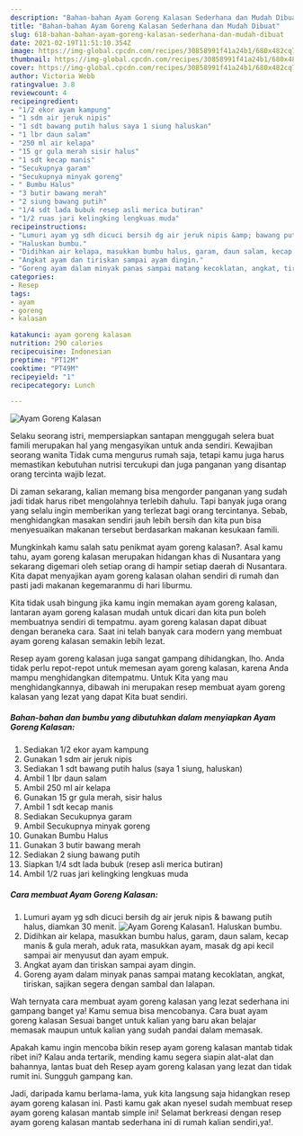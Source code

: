 ```yaml
---
description: "Bahan-bahan Ayam Goreng Kalasan Sederhana dan Mudah Dibuat"
title: "Bahan-bahan Ayam Goreng Kalasan Sederhana dan Mudah Dibuat"
slug: 618-bahan-bahan-ayam-goreng-kalasan-sederhana-dan-mudah-dibuat
date: 2021-02-19T11:51:10.354Z
image: https://img-global.cpcdn.com/recipes/30858991f41a24b1/680x482cq70/ayam-goreng-kalasan-foto-resep-utama.jpg
thumbnail: https://img-global.cpcdn.com/recipes/30858991f41a24b1/680x482cq70/ayam-goreng-kalasan-foto-resep-utama.jpg
cover: https://img-global.cpcdn.com/recipes/30858991f41a24b1/680x482cq70/ayam-goreng-kalasan-foto-resep-utama.jpg
author: Victoria Webb
ratingvalue: 3.8
reviewcount: 4
recipeingredient:
- "1/2 ekor ayam kampung"
- "1 sdm air jeruk nipis"
- "1 sdt bawang putih halus saya 1 siung haluskan"
- "1 lbr daun salam"
- "250 ml air kelapa"
- "15 gr gula merah sisir halus"
- "1 sdt kecap manis"
- "Secukupnya garam"
- "Secukupnya minyak goreng"
- " Bumbu Halus"
- "3 butir bawang merah"
- "2 siung bawang putih"
- "1/4 sdt lada bubuk resep asli merica butiran"
- "1/2 ruas jari kelingking lengkuas muda"
recipeinstructions:
- "Lumuri ayam yg sdh dicuci bersih dg air jeruk nipis &amp; bawang putih halus, diamkan 30 menit."
- "Haluskan bumbu."
- "Didihkan air kelapa, masukkan bumbu halus, garam, daun salam, kecap manis &amp; gula merah, aduk rata, masukkan ayam, masak dg api kecil sampai air menyusut dan ayam empuk."
- "Angkat ayam dan tiriskan sampai ayam dingin."
- "Goreng ayam dalam minyak panas sampai matang kecoklatan, angkat, tiriskan, sajikan segera dengan sambal dan lalapan."
categories:
- Resep
tags:
- ayam
- goreng
- kalasan

katakunci: ayam goreng kalasan 
nutrition: 290 calories
recipecuisine: Indonesian
preptime: "PT12M"
cooktime: "PT49M"
recipeyield: "1"
recipecategory: Lunch

---
```



![Ayam Goreng Kalasan](https://img-global.cpcdn.com/recipes/30858991f41a24b1/680x482cq70/ayam-goreng-kalasan-foto-resep-utama.jpg)

Selaku seorang istri, mempersiapkan santapan menggugah selera buat famili merupakan hal yang mengasyikan untuk anda sendiri. Kewajiban seorang  wanita Tidak cuma mengurus rumah saja, tetapi kamu juga harus memastikan kebutuhan nutrisi tercukupi dan juga panganan yang disantap orang tercinta wajib lezat.

Di zaman  sekarang, kalian memang bisa mengorder panganan yang sudah jadi tidak harus ribet mengolahnya terlebih dahulu. Tapi banyak juga orang yang selalu ingin memberikan yang terlezat bagi orang tercintanya. Sebab, menghidangkan masakan sendiri jauh lebih bersih dan kita pun bisa menyesuaikan makanan tersebut berdasarkan makanan kesukaan famili. 



Mungkinkah kamu salah satu penikmat ayam goreng kalasan?. Asal kamu tahu, ayam goreng kalasan merupakan hidangan khas di Nusantara yang sekarang digemari oleh setiap orang di hampir setiap daerah di Nusantara. Kita dapat menyajikan ayam goreng kalasan olahan sendiri di rumah dan pasti jadi makanan kegemaranmu di hari liburmu.

Kita tidak usah bingung jika kamu ingin memakan ayam goreng kalasan, lantaran ayam goreng kalasan mudah untuk dicari dan kita pun boleh membuatnya sendiri di tempatmu. ayam goreng kalasan dapat dibuat dengan beraneka cara. Saat ini telah banyak cara modern yang membuat ayam goreng kalasan semakin lebih lezat.

Resep ayam goreng kalasan juga sangat gampang dihidangkan, lho. Anda tidak perlu repot-repot untuk memesan ayam goreng kalasan, karena Anda mampu menghidangkan ditempatmu. Untuk Kita yang mau menghidangkannya, dibawah ini merupakan resep membuat ayam goreng kalasan yang lezat yang dapat Kita buat sendiri.

<!--inarticleads1-->

##### Bahan-bahan dan bumbu yang dibutuhkan dalam menyiapkan Ayam Goreng Kalasan:

1. Sediakan 1/2 ekor ayam kampung
1. Gunakan 1 sdm air jeruk nipis
1. Sediakan 1 sdt bawang putih halus (saya 1 siung, haluskan)
1. Ambil 1 lbr daun salam
1. Ambil 250 ml air kelapa
1. Gunakan 15 gr gula merah, sisir halus
1. Ambil 1 sdt kecap manis
1. Sediakan Secukupnya garam
1. Ambil Secukupnya minyak goreng
1. Gunakan  Bumbu Halus
1. Gunakan 3 butir bawang merah
1. Sediakan 2 siung bawang putih
1. Siapkan 1/4 sdt lada bubuk (resep asli merica butiran)
1. Ambil 1/2 ruas jari kelingking lengkuas muda




<!--inarticleads2-->

##### Cara membuat Ayam Goreng Kalasan:

1. Lumuri ayam yg sdh dicuci bersih dg air jeruk nipis &amp; bawang putih halus, diamkan 30 menit.
<img src="https://img-global.cpcdn.com/steps/27d381d81159d302/160x128cq70/ayam-goreng-kalasan-langkah-memasak-1-foto.jpg" alt="Ayam Goreng Kalasan">1. Haluskan bumbu.
1. Didihkan air kelapa, masukkan bumbu halus, garam, daun salam, kecap manis &amp; gula merah, aduk rata, masukkan ayam, masak dg api kecil sampai air menyusut dan ayam empuk.
1. Angkat ayam dan tiriskan sampai ayam dingin.
1. Goreng ayam dalam minyak panas sampai matang kecoklatan, angkat, tiriskan, sajikan segera dengan sambal dan lalapan.




Wah ternyata cara membuat ayam goreng kalasan yang lezat sederhana ini gampang banget ya! Kamu semua bisa mencobanya. Cara buat ayam goreng kalasan Sesuai banget untuk kalian yang baru akan belajar memasak maupun untuk kalian yang sudah pandai dalam memasak.

Apakah kamu ingin mencoba bikin resep ayam goreng kalasan mantab tidak ribet ini? Kalau anda tertarik, mending kamu segera siapin alat-alat dan bahannya, lantas buat deh Resep ayam goreng kalasan yang lezat dan tidak rumit ini. Sungguh gampang kan. 

Jadi, daripada kamu berlama-lama, yuk kita langsung saja hidangkan resep ayam goreng kalasan ini. Pasti kamu gak akan nyesel sudah membuat resep ayam goreng kalasan mantab simple ini! Selamat berkreasi dengan resep ayam goreng kalasan mantab sederhana ini di rumah kalian sendiri,ya!.

